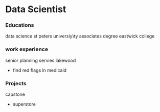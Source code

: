# Data Scientist

### Educations
data science st peters universiy\ty
associates degree eastwick college

### work experience
senior planning servies lakewood
- find red flags in medicaid

### Projects
capstone
- superstore
